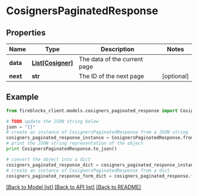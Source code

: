 # CosignersPaginatedResponse


## Properties

Name | Type | Description | Notes
------------ | ------------- | ------------- | -------------
**data** | [**List[Cosigner]**](Cosigner.md) | The data of the current page | 
**next** | **str** | The ID of the next page | [optional] 

## Example

```python
from fireblocks_client.models.cosigners_paginated_response import CosignersPaginatedResponse

# TODO update the JSON string below
json = "{}"
# create an instance of CosignersPaginatedResponse from a JSON string
cosigners_paginated_response_instance = CosignersPaginatedResponse.from_json(json)
# print the JSON string representation of the object
print CosignersPaginatedResponse.to_json()

# convert the object into a dict
cosigners_paginated_response_dict = cosigners_paginated_response_instance.to_dict()
# create an instance of CosignersPaginatedResponse from a dict
cosigners_paginated_response_form_dict = cosigners_paginated_response.from_dict(cosigners_paginated_response_dict)
```
[[Back to Model list]](../README.md#documentation-for-models) [[Back to API list]](../README.md#documentation-for-api-endpoints) [[Back to README]](../README.md)


